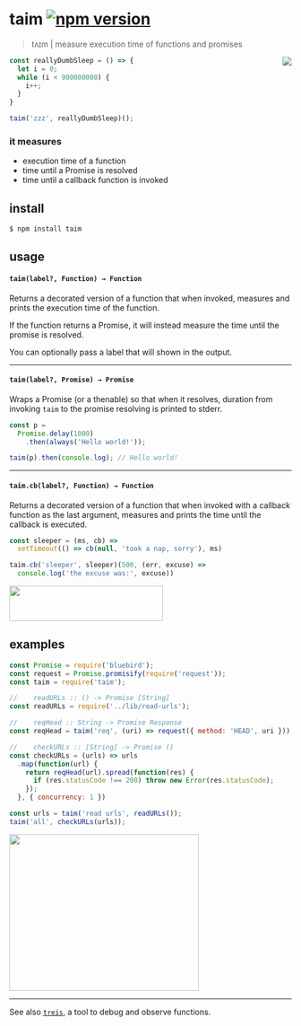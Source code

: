 # taim [![npm version](https://badge.fury.io/js/taim.svg)](https://www.npmjs.com/package/taim)

> tʌɪm | measure execution time of functions and promises

<img align="right" src="https://raw.githubusercontent.com/raine/taim/media/img.png" />

```js
const reallyDumbSleep = () => {
  let i = 0;
  while (i < 900000000) {
    i++;
  }
}

taim('zzz', reallyDumbSleep)();
```

### it measures

- execution time of a function
- time until a Promise is resolved
- time until a callback function is invoked

## install

```sh
$ npm install taim
```

## usage

#### `taim(label?, Function) → Function`

Returns a decorated version of a function that when invoked, measures and
prints the execution time of the function.

If the function returns a Promise, it will instead measure the time until the
promise is resolved.

You can optionally pass a label that will shown in the output.

---

#### `taim(label?, Promise) → Promise`

Wraps a Promise (or a thenable) so that when it resolves, duration from
invoking `taim` to the promise resolving is printed to stderr.

```js
const p =
  Promise.delay(1000)
    .then(always('Hello world!'));

taim(p).then(console.log); // Hello world!
```

---

#### `taim.cb(label?, Function) → Function`

Returns a decorated version of a function that when invoked with a callback
function as the last argument, measures and prints the time until the
callback is executed.

```js
const sleeper = (ms, cb) =>
  setTimeout(() => cb(null, 'took a nap, sorry'), ms)

taim.cb('sleeper', sleeper)(500, (err, excuse) =>
  console.log('the excuse was:', excuse))
```

<img src="https://raw.githubusercontent.com/raine/taim/media/sleeper.png" width="274" height="63">

## examples

```js
const Promise = require('bluebird');
const request = Promise.promisify(require('request'));
const taim = require('taim');

//    readURLs :: () -> Promise [String]
const readURLs = require('../lib/read-urls');

//    reqHead :: String -> Promise Response
const reqHead = taim('req', (uri) => request({ method: 'HEAD', uri }));

//    checkURLs :: [String] -> Promise ()
const checkURLs = (urls) => urls
  .map(function(url) {
    return reqHead(url).spread(function(res) {
      if (res.statusCode !== 200) throw new Error(res.statusCode);
    });
  }, { concurrency: 1 })

const urls = taim('read urls', readURLs());
taim('all', checkURLs(urls));
```

<img src="https://raw.githubusercontent.com/raine/taim/media/check-urls.png" width="338" height="279">

---

See also [`treis`][treis], a tool to debug and observe functions.

[treis]: https://github.com/raine/treis
[ramda]: http://ramdajs.com
